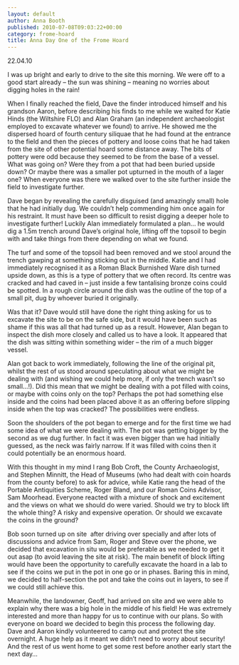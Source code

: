 ```yaml
---
layout: default
author: Anna Booth
published: 2010-07-08T09:03:22+00:00
category: frome-hoard
title: Anna Day One of the Frome Hoard
---
```


22.04.10

I was up bright and early to drive to the site this morning. We were off to a good start already – the sun was shining – meaning no worries about digging holes in the rain!

When I finally reached the field, Dave the finder introduced himself and his grandson Aaron, before describing his finds to me while we waited for Katie Hinds (the Wiltshire FLO) and Alan Graham (an independent archaeologist employed to excavate whatever we found) to arrive. He showed me the dispersed hoard of fourth century siliquae that he had found at the entrance to the field and then the pieces of pottery and loose coins that he had taken from the site of other potential hoard some distance away. The bits of pottery were odd because they seemed to be from the base of a vessel. What was going on? Were they from a pot that had been buried upside down? Or maybe there was a smaller pot upturned in the mouth of a lager one? When everyone was there we walked over to the site further inside the field to investigate further.

Dave began by revealing the carefully disguised (and amazingly small) hole that he had initially dug. We couldn’t help commending him once again for his restraint. It must have been so difficult to resist digging a deeper hole to investigate further! Luckily Alan immediately formulated a plan… he would dig a 1.5m trench around Dave’s original hole, lifting off the topsoil to begin with and take things from there depending on what we found.

The turf and some of the topsoil had been removed and we stool around the trench gawping at something sticking out in the middle. Katie and I had immediately recognised it as a Roman Black Burnished Ware dish turned upside down, as this is a type of pottery that we often record. Its centre was cracked and had caved in – just inside a few tantalising bronze coins could be spotted. In a rough circle around the dish was the outline of the top of a small pit, dug by whoever buried it originally.


Was that it? Dave would still have done the right thing asking for us to excavate the site to be on the safe side, but it would have been such as shame if this was all that had turned up as a result. However, Alan began to inspect the dish more closely and called us to have a look. It appeared that the dish was sitting within something wider – the rim of a much bigger vessel.

Alan got back to work immediately, following the line of the original pit, whilst the rest of us stood around speculating about what we might be dealing with (and wishing we could help more, if only the trench wasn’t so small…!). Did this mean that we might be dealing with a pot filled with coins, or maybe with coins only on the top? Perhaps the pot had something else inside and the coins had been placed above it as an offering before slipping inside when the top was cracked? The possibilities were endless.

Soon the shoulders of the pot began to emerge and for the first time we had some idea of what we were dealing with. The pot was getting bigger by the second as we dug further. In fact it was even bigger than we had initially guessed, as the neck was fairly narrow. If it was filled with coins then it could potentially be an enormous hoard.


With this thought in my mind I rang Bob Croft, the County Archaeologist, and Stephen Minnitt, the Head of Museums (who had dealt with coin hoards from the county before) to ask for advice, while Katie rang the head of the Portable Antiquities Scheme, Roger Bland, and our Roman Coins Advisor, Sam Moorhead. Everyone reacted with a mixture of shock and excitement and the views on what we should do were varied. Should we try to block lift the whole thing? A risky and expensive operation. Or should we excavate the coins in the ground?

Bob soon turned up on site  after driving over specially and after lots of discussions and advice from Sam, Roger and Steve over the phone, we decided that excavation in situ would be preferable as we needed to get it out asap (to avoid leaving the site at risk). The main benefit of block lifting would have been the opportunity to carefully excavate the hoard in a lab to see if the coins we put in the pot in one go or in phases. Baring this in mind, we decided to half-section the pot and take the coins out in layers, to see if we could still achieve this.

Meanwhile, the landowner, Geoff, had arrived on site and we were able to explain why there was a big hole in the middle of his field! He was extremely interested and more than happy for us to continue with our plans. So with everyone on board we decided to begin this process the following day. Dave and Aaron kindly volunteered to camp out and protect the site overnight. A huge help as it meant we didn’t need to worry about security! And the rest of us went home to get some rest before another early start the next day…
